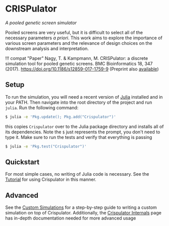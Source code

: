 # CRISPulator

*A pooled genetic screen simulator*

Pooled screens are very useful, but it is difficult to select all of the
necessary parameters *a priori*. This work aims to explore the importance
of various screen parameters and the relevance of design choices on the
downstream analysis and interpretation.

!!! compat "Paper"
    Nagy, T. & Kampmann, M. CRISPulator: a discrete simulation tool for pooled
    genetic screens. BMC Bioinformatics 18, 347 (2017).
    <https://doi.org/10.1186/s12859-017-1759-9> (Preprint also
    [available](https://doi.org/10.1101/119131)) 

## Setup

To run the simulation, you will need a recent version of
[Julia](http://julialang.org/downloads/) installed and in your PATH. Then
navigate into the root directory of the project and run `julia`. Run the
following command:

```sh
$ julia -e 'Pkg.update(); Pkg.add("Crispulator")'
```

this copies `Crispulator` over to the Julia package directory and installs
all of its dependencies. Note the `$` just represents the prompt, you don't need
to type it. Make sure to run the tests and verify that everything
is passing

```sh
$ julia -e 'Pkg.test("Crispulator")'
```

## Quickstart

For most simple cases, no writing of Julia code is necessary. See the
[Tutorial](@ref) for using Crispulator in this manner.


## Advanced

See the [Custom Simulations](@ref) for a step-by-step guide to writing a custom
simulation on top of Crispulator. Additionally, the [Crispulator Internals](@ref)
page has in-depth documentation needed for more advanced usage
